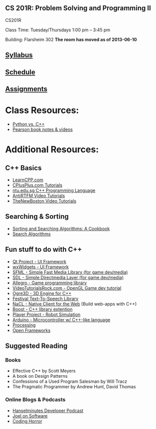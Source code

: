 ## CS 201R: Problem Solving and Programming II

CS201R

Class Time: Tuesday/Thursdays 1:00 pm – 3:45 pm

Building: Flarsheim 302 **The room has moved as of 2013-06-10**

## [Syllabus](https://github.com/Moosader/Problem-Solving-and-Programming-II/blob/master/Syllabus.odt?raw=true)

## [Schedule](https://github.com/Moosader/Problem-Solving-and-Programming-II/blob/master/Schedule.ods?raw=true)

## [Assignments](https://github.com/Moosader/Problem-Solving-and-Programming-II/tree/master/Assignments)

# Class Resources:
* [Python vs. C++](https://github.com/Moosader/Python-vs-CPP)
* [Pearson book notes & videos](http://wps.pearsoned.com/wps/media/access/Pearson_Default/14142/14481673/login.html)

# Additional Resources:

## C++ Basics
* [LearnCPP.com](http://www.learncpp.com/)
* [CPlusPlus.com Tutorials](http://www.cplusplus.com/doc/tutorial/)
* [ntu.edu.sg C++ Programming Language](http://www.ntu.edu.sg/home/ehchua/programming/cpp/cp1_Basics.html)
* [AntiRTFM Video Tutorials](http://www.youtube.com/antirtfm)
* [TheNewBoston Video Tutorials](http://www.youtube.com/thenewboston)

## Searching & Sorting
* [Sorting and Searching Algorithms: A Cookbook](http://www.cs.auckland.ac.nz/~jmor159/PLDS210/niemann/s_man.htm)
* [Search Algorithms](http://www.cs.cmu.edu/~./awm/tutorials/search.html)

## Fun stuff to do with C++
* [Qt Project - UI Framework](http://qt-project.org/)
* [wxWidgets - UI Framework](http://www.wxwidgets.org/)
* [SFML - Simple Fast Media Library (for game dev/media)](http://sfml-dev.org/)
* [SDL - Simple Directmedia Layer (for game dev/media)](http://www.libsdl.org/)
* [Allegro - Game programming library](http://alleg.sourceforge.net/)
* [VideoTutorialsRock.com - OpenGL Game dev tutorial](http://videotutorialsrock.com/)
* [Ogre3D - 3D Engine for C++](http://www.ogre3d.org/)
* [Festival Text-To-Speech Library](http://www.cstr.ed.ac.uk/projects/festival/)
* [NaCL - Native Client for the Web](https://developers.google.com/native-client/) (Build web-apps with C++)
* [Boost - C++ library extention](http://www.boost.org/)
* [Player Project - Robot Simulation](http://playerstage.sourceforge.net/index.php?src=index)
* [Arduino - Microcontroller w/ C++-like language](http://www.arduino.cc/)
* [Processing](http://www.processing.org/reference/libraries/)
* [Open Frameworks](http://www.openframeworks.cc/)

## Suggested Reading

### Books
* Effective C++ by Scott Meyers
* A book on Design Patterns
* Confessions of a Used Program Salesman by Will Tracz
* The Pragmatic Programmer by Andrew Hunt, David Thomas

### Online Blogs & Podcasts
* [Hanselminutes Developer Podcast](http://hanselminutes.com/)
* [Joel on Software](http://www.joelonsoftware.com/)
* [Coding Horror](http://www.codinghorror.com/blog/)
